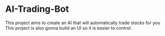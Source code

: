 # AI-Trading-Bot
This project aims to create an AI that will automatically trade stocks for you
This project is also gonna build an UI so it is easier to control.

